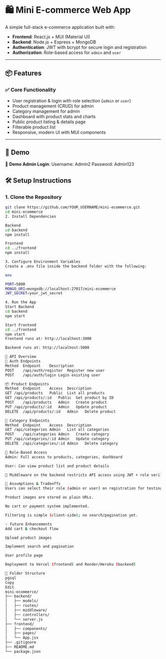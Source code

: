 # 🛍️ Mini E-commerce Web App

A simple full-stack e-commerce application built with:

- **Frontend**: React.js + MUI (Material UI)
- **Backend**: Node.js + Express + MongoDB
- **Authentication**: JWT with bcrypt for secure login and registration
- **Authorization**: Role-based access for `admin` and `user`

---

## 📦 Features

### ✅ Core Functionality

- User registration & login with role selection (`admin` or `user`)
- Product management (CRUD) for admin
- Category management for admin
- Dashboard with product stats and charts
- Public product listing & details page
- Filterable product list
- Responsive, modern UI with MUI components

---

## 🚀 Demo



🧪 **Demo Admin Login**:
Username: Admin2
Password: Admin123



## 🛠️ Setup Instructions

### 1. Clone the Repository

```bash
git clone https://github.com/YOUR_USERNAME/mini-ecommerce.git
cd mini-ecommerce
2. Install Dependencies

Backend
cd backend
npm install

Frontend
cd ../frontend
npm install

3. Configure Environment Variables
Create a .env file inside the backend folder with the following:

env

PORT=5000
MONGO_URI=mongodb://localhost:27017/mini-ecommerce
JWT_SECRET=your_jwt_secret

4. Run the App
Start Backend
cd backend
npm start

Start Frontend
cd ../frontend
npm start
Frontend runs at: http://localhost:3000

Backend runs at: http://localhost:5000

📘 API Overview
🔐 Auth Endpoints
Method	Endpoint	Description
POST	/api/auth/register	Register new user
POST	/api/auth/login	Login existing user

📦 Product Endpoints
Method	Endpoint	Access	Description
GET	/api/products	Public	List all products
GET	/api/products/:id	Public	Get product by ID
POST	/api/products	Admin	Create product
PUT	/api/products/:id	Admin	Update product
DELETE	/api/products/:id	Admin	Delete product

📂 Category Endpoints
Method	Endpoint	Access	Description
GET	/api/categories	Admin	List all categories
POST	/api/categories	Admin	Create category
PUT	/api/categories/:id	Admin	Update category
DELETE	/api/categories/:id	Admin	Delete category

👮 Role-Based Access
Admin: Full access to products, categories, dashboard

User: Can view product list and product details

🔐 Middleware on the backend restricts API access using JWT + role verification.

📝 Assumptions & Tradeoffs
Users can select their role (admin or user) on registration for testing/demo purposes.

Product images are stored as plain URLs.

No cart or payment system implemented.

Filtering is simple (client-side); no search/pagination yet.

💡 Future Enhancements
Add cart & checkout flow

Upload product images

Implement search and pagination

User profile page

Deployment to Vercel (frontend) and Render/Heroku (backend)

📁 Folder Structure
pgsql
Copy
Edit
mini-ecommerce/
├── backend/
│   ├── models/
│   ├── routes/
│   ├── middleware/
│   ├── controllers/
│   └── server.js
├── frontend/
│   ├── components/
│   ├── pages/
│   └── App.jsx
├── .gitignore
├── README.md
└── package.json